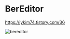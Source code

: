 # BerEditor

https://jykim74.tistory.com/36

![bereditor](https://user-images.githubusercontent.com/23622335/110918159-22dceb00-835e-11eb-876c-46abc18ff612.png)
